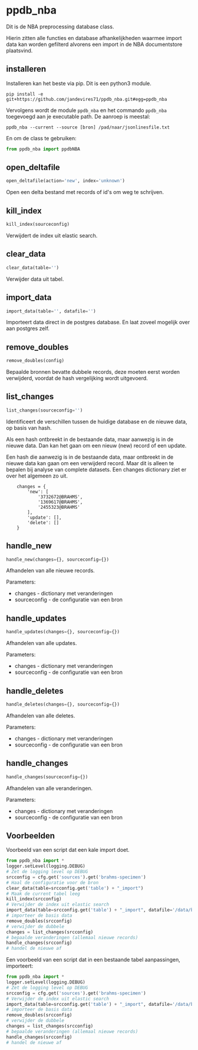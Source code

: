 <h1 id="ppdb_nba">ppdb_nba</h1>

Dit is de NBA preprocessing database class.

Hierin zitten alle functies en database afhankelijkheden waarmee import data
kan worden gefilterd alvorens een import in de NBA documentstore plaatsvind.

## installeren

Installeren kan het beste via pip. Dit is een python3 module.

`pip install -e git+https://github.com/jandevires71/ppdb_nba.git#egg=ppdb_nba`

Vervolgens wordt de module `ppdb_nba` en het commando `ppdb_nba` toegevoegd
aan je executable path. De aanroep is meestal:

```
ppdb_nba --current --source [bron] /pad/naar/jsonlinesfile.txt
```

En om de class te gebruiken:

```python
from ppdb_nba import ppdbNBA

```

<h2 id="ppdb_nba.ppdb_nba.open_deltafile">open_deltafile</h2>

```python
open_deltafile(action='new', index='unknown')
```

Open een delta bestand met records of id's om weg te schrijven.

<h2 id="ppdb_nba.ppdb_nba.kill_index">kill_index</h2>

```python
kill_index(sourceconfig)
```

Verwijdert de index uit elastic search.

<h2 id="ppdb_nba.ppdb_nba.clear_data">clear_data</h2>

```python
clear_data(table='')
```
Verwijder data uit tabel.
<h2 id="ppdb_nba.ppdb_nba.import_data">import_data</h2>

```python
import_data(table='', datafile='')
```

Importeert data direct in de postgres database. En laat zoveel mogelijk over aan postgres zelf.

<h2 id="ppdb_nba.ppdb_nba.remove_doubles">remove_doubles</h2>

```python
remove_doubles(config)
```
Bepaalde bronnen bevatte dubbele records, deze moeten eerst worden verwijderd, voordat de hash vergelijking wordt uitgevoerd.
<h2 id="ppdb_nba.ppdb_nba.list_changes">list_changes</h2>

```python
list_changes(sourceconfig='')
```

Identificeert de verschillen tussen de huidige database en de nieuwe data, op basis van hash.

Als een hash ontbreekt in de bestaande data, maar aanwezig is in de nieuwe data. Dan kan het gaan
om een nieuw (new) record of een update.

Een hash die aanwezig is in de bestaande data, maar ontbreekt in de nieuwe data kan gaan om een
verwijderd record. Maar dit is alleen te bepalen bij analyse van complete datasets. Een changes
dictionary ziet er over het algemeen zo uit.

```
    changes = {
        'new': [
            '3732672@BRAHMS',
            '1369617@BRAHMS',
            '2455323@BRAHMS'
        ],
        'update': [],
        'delete': []
    }
```


<h2 id="ppdb_nba.ppdb_nba.handle_new">handle_new</h2>

```python
handle_new(changes={}, sourceconfig={})
```

Afhandelen van alle nieuwe records.

Parameters:

 * changes - dictionary met veranderingen
 * sourceconfig - de configuratie van een bron


<h2 id="ppdb_nba.ppdb_nba.handle_updates">handle_updates</h2>

```python
handle_updates(changes={}, sourceconfig={})
```

Afhandelen van alle updates.

Parameters:

 * changes - dictionary met veranderingen
 * sourceconfig - de configuratie van een bron

<h2 id="ppdb_nba.ppdb_nba.handle_deletes">handle_deletes</h2>

```python
handle_deletes(changes={}, sourceconfig={})
```

Afhandelen van alle deletes.

Parameters:

 * changes - dictionary met veranderingen
 * sourceconfig - de configuratie van een bron

<h2 id="ppdb_nba.ppdb_nba.handle_changes">handle_changes</h2>

```python
handle_changes(sourceconfig={})
```

Afhandelen van alle veranderingen.

Parameters:

 * changes - dictionary met veranderingen
 * sourceconfig - de configuratie van een bron


## Voorbeelden

Voorbeeld van een script dat een kale import doet.

```python
from ppdb_nba import *
logger.setLevel(logging.DEBUG)
# Zet de logging level op DEBUG
srcconfig = cfg.get('sources').get('brahms-specimen')
# Haal de configuratie voor de bron
clear_data(table=srcconfig.get('table') + "_import")
# Maak de current tabel leeg
kill_index(srcconfig)
# Verwijder de index uit elastic search
import_data(table=srcconfig.get('table') + "_import", datafile='/data/brahms-specimen/1-base.json')
# importeer de basis data
remove_doubles(srcconfig)
# verwijder de dubbele
changes = list_changes(srcconfig)
# bepaalde veranderingen (allemaal nieuwe records)
handle_changes(srcconfig)
# handel de nieuwe af
```

Een voorbeeld van een script dat in een bestaande tabel aanpassingen, importeert:

```python
from ppdb_nba import *
logger.setLevel(logging.DEBUG)
# Zet de logging level op DEBUG
srcconfig = cfg.get('sources').get('brahms-specimen')
# Verwijder de index uit elastic search
import_data(table=srcconfig.get('table') + "_import", datafile='/data/brahms-specimen/5-updatesnew.json')
# importeer de basis data
remove_doubles(srcconfig)
# verwijder de dubbele
changes = list_changes(srcconfig)
# bepaalde veranderingen (allemaal nieuwe records)
handle_changes(srcconfig)
# handel de nieuwe af
```

